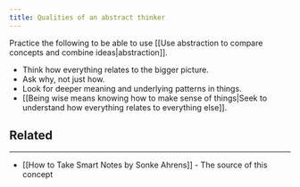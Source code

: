 ```yaml
---
title: Qualities of an abstract thinker
---
```


Practice the following to be able to use [[Use abstraction to compare concepts and combine ideas|abstraction]].

- Think how everything relates to the bigger picture.
- Ask why, not just how.
- Look for deeper meaning and underlying patterns in things.
- [[Being wise means knowing how to make sense of things|Seek to understand how everything relates to everything else]].


## Related
---

- [[How to Take Smart Notes by Sonke Ahrens]] - The source of this concept